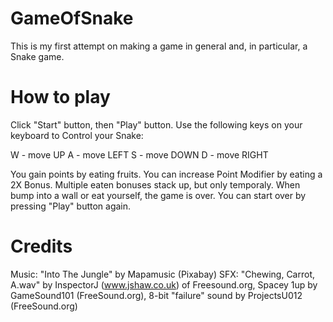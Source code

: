 # GameOfSnake
This is my first attempt on making a game in general and, in particular, a Snake game.

# How to play
Click "Start" button, then "Play" button. Use the following keys on your keyboard to Control your Snake:

W - move UP
A - move LEFT
S - move DOWN
D - move RIGHT

You gain points by eating fruits. You can increase Point Modifier by eating a 2X Bonus. Multiple eaten bonuses stack up, but only temporaly.
When bump into a wall or eat yourself, the game is over. You can start over by pressing "Play" button again.

# Credits
Music: "Into The Jungle" by Mapamusic (Pixabay)
SFX: "Chewing, Carrot, A.wav" by InspectorJ (www.jshaw.co.uk) of Freesound.org,
Spacey 1up by GameSound101 (FreeSound.org),
8-bit "failure" sound by ProjectsU012 (FreeSound.org)
